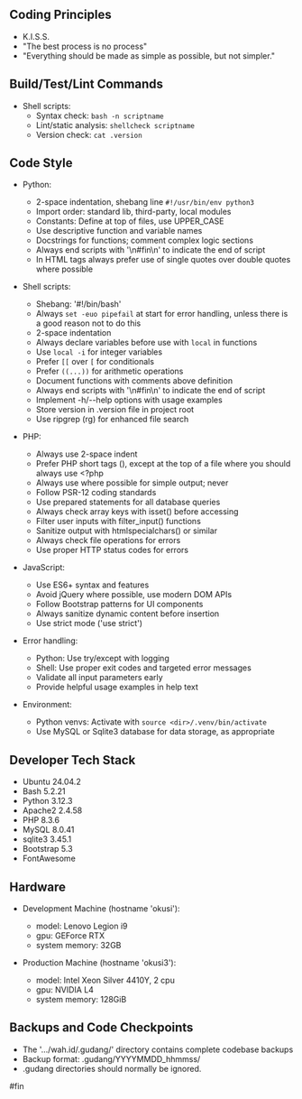 
## Coding Principles
  - K.I.S.S.
  - "The best process is no process"
  - "Everything should be made as simple as possible, but not simpler."

## Build/Test/Lint Commands
- Shell scripts:
  - Syntax check: `bash -n scriptname`
  - Lint/static analysis: `shellcheck scriptname`
  - Version check: `cat .version`

## Code Style
- Python: 
  - 2-space indentation, shebang line `#!/usr/bin/env python3`
  - Import order: standard lib, third-party, local modules
  - Constants: Define at top of files, use UPPER_CASE
  - Use descriptive function and variable names
  - Docstrings for functions; comment complex logic sections
  - Always end scripts with '\n#fin\n' to indicate the end of script
  - In HTML tags always prefer use of single quotes over double quotes where possible

- Shell scripts:
  - Shebang: '#!/bin/bash'  
  - Always `set -euo pipefail` at start for error handling, unless there is a good reason not to do this
  - 2-space indentation
  - Always declare variables before use with `local` in functions
  - Use `local -i` for integer variables
  - Prefer `[[` over `[` for conditionals
  - Prefer `((...))` for arithmetic operations
  - Document functions with comments above definition
  - Always end scripts with '\n#fin\n' to indicate the end of script
  - Implement -h/--help options with usage examples
  - Store version in .version file in project root
  - Use ripgrep (rg) for enhanced file search

- PHP:
  - Always use 2-space indent
  - Prefer PHP short tags (<? ... ?>), except at the top of a file where you should always use <?php
  - Always use <?=...?> where possible for simple output; never <?php echo ...?>
  - Follow PSR-12 coding standards
  - Use prepared statements for all database queries
  - Always check array keys with isset() before accessing
  - Filter user inputs with filter_input() functions
  - Sanitize output with htmlspecialchars() or similar
  - Always check file operations for errors
  - Use proper HTTP status codes for errors

- JavaScript:
  - Use ES6+ syntax and features
  - Avoid jQuery where possible, use modern DOM APIs
  - Follow Bootstrap patterns for UI components
  - Always sanitize dynamic content before insertion
  - Use strict mode ('use strict')

- Error handling:
  - Python: Use try/except with logging
  - Shell: Use proper exit codes and targeted error messages
  - Validate all input parameters early
  - Provide helpful usage examples in help text

- Environment:
  - Python venvs: Activate with `source <dir>/.venv/bin/activate`
  - Use MySQL or Sqlite3 database for data storage, as appropriate

## Developer Tech Stack
- Ubuntu 24.04.2
- Bash 5.2.21
- Python 3.12.3
- Apache2 2.4.58
- PHP 8.3.6
- MySQL 8.0.41
- sqlite3 3.45.1
- Bootstrap 5.3
- FontAwesome

## Hardware
- Development Machine (hostname 'okusi'):
  - model: Lenovo Legion i9
  - gpu: GEForce RTX
  - system memory: 32GB

- Production Machine (hostname 'okusi3'):
  - model: Intel Xeon Silver 4410Y, 2 cpu
  - gpu: NVIDIA L4
  - system memory: 128GiB

## Backups and Code Checkpoints
- The '.../wah.id/.gudang/' directory contains complete codebase backups
- Backup format: .gudang/YYYYMMDD_hhmmss/
- .gudang directories should normally be ignored.

#fin
